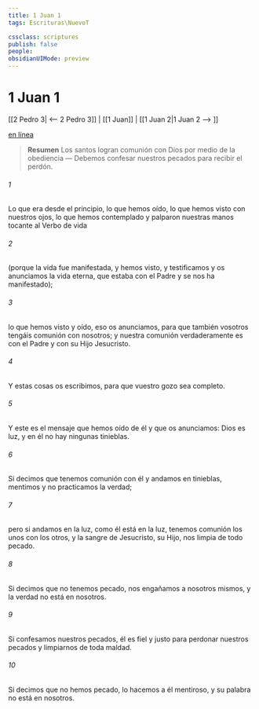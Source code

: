 ```yaml
---
title: 1 Juan 1
tags: Escrituras\NuevoT

cssclass: scriptures
publish: false
people:
obsidianUIMode: preview
---
```


# 1 Juan 1
[[2 Pedro 3| <-- 2 Pedro 3]] | [[1 Juan]] | [[1 Juan 2|1 Juan 2 --> ]]

[en línea](https://churchofjesuschrist.org/study/scriptures/nt/1-jn/1?lang=spa)

> __Resumen__
Los santos logran comunión con Dios por medio de la obediencia — Debemos confesar nuestros pecados para recibir el perdón.

###### 1 
Lo que era desde el principio, lo que hemos oído, lo que hemos visto con nuestros ojos, lo que hemos contemplado y  palparon nuestras manos tocante al Verbo de vida

###### 2 
(porque la vida fue manifestada, y  hemos visto, y testificamos y os anunciamos la vida eterna, que estaba con el Padre y se nos ha manifestado);

###### 3 
lo que hemos visto y oído, eso os anunciamos, para que también vosotros tengáis comunión con nosotros; y nuestra comunión verdaderamente es con el Padre y con su Hijo Jesucristo.

###### 4 
Y estas cosas os escribimos, para que vuestro gozo sea completo.

###### 5 
Y este es el mensaje que hemos oído de él y que os anunciamos: Dios es luz, y en él no hay ningunas tinieblas.

###### 6 
Si decimos que tenemos comunión con él y andamos en tinieblas, mentimos y no practicamos la verdad;

###### 7 
pero si andamos en la luz, como él está en la luz, tenemos comunión los unos con los otros, y la sangre de Jesucristo, su Hijo, nos limpia de todo pecado.

###### 8 
Si decimos que no tenemos pecado, nos engañamos a nosotros mismos, y la verdad no está en nosotros.

###### 9 
Si confesamos nuestros pecados, él es fiel y justo para perdonar nuestros pecados y limpiarnos de toda maldad.

###### 10 
Si decimos que no hemos pecado, lo hacemos a él mentiroso, y su palabra no está en nosotros.

